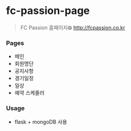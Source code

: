# fc-passion-page

> FC Passion 홈페이지⚽︎
> http://fcpassion.co.kr


### Pages
* 메인
* 회원명단
* 공지사항
* 경기일정
* 일상
* 예약 스케줄러

### Usage
* flask + mongoDB 사용
